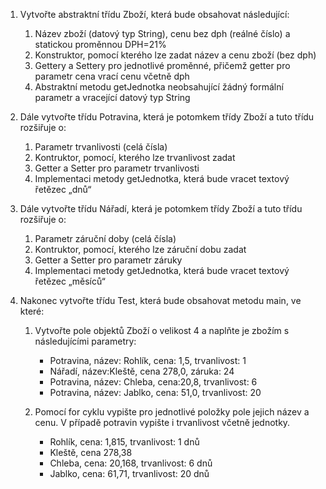 1. Vytvořte abstraktní třídu Zboží, která bude obsahovat následující:

   1. Název zboží (datový typ String), cenu bez dph (reálné číslo) a statickou proměnnou DPH=21%
   2. Konstruktor, pomocí kterého lze zadat název a cenu zboží (bez dph)
   3. Gettery a Settery pro jednotlivé proměnné, přičemž getter pro parametr cena vrací cenu včetně dph
   4. Abstraktní metodu getJednotka neobsahující žádný formální parametr a vracející datový typ String

2. Dále vytvořte třídu Potravina, která je potomkem třídy Zboží a tuto třídu rozšiřuje o:

    1. Parametr trvanlivosti (celá čísla)
    2. Kontruktor, pomocí, kterého lze trvanlivost zadat
    3. Getter a Setter pro parametr trvanlivosti
    4. Implementaci metody getJednotka, která bude vracet textový řetězec „dnů“

3. Dále vytvořte třídu Nářadí, která je potomkem třídy Zboží a tuto třídu rozšiřuje o:

    1. Parametr záruční doby (celá čísla)
    2. Kontruktor, pomocí, kterého lze záruční dobu zadat
    3. Getter a Setter pro parametr záruky
    4. Implementaci metody getJednotka, která bude vracet textový řetězec „měsíců“

4. Nakonec vytvořte třídu Test, která bude obsahovat metodu main, ve které:

    1. Vytvořte pole objektů Zboží o velikost 4 a naplňte je zbožím s následujícími parametry:
        - Potravina, název: Rohlík, cena: 1,5, trvanlivost: 1
        - Nářadí, název:Kleště, cena 278,0, záruka: 24
        - Potravina, název: Chleba, cena:20,8, trvanlivost: 6
        - Potravina, název: Jablko, cena: 51,0, trvanlivost: 20

    2. Pomocí for cyklu vypište pro jednotlivé položky pole jejich název a cenu. V případě potravin vypište i trvanlivost včetně jednotky.
        - Rohlík, cena: 1,815, trvanlivost: 1 dnů
        - Kleště, cena 278,38
        - Chleba, cena: 20,168, trvanlivost: 6 dnů
        - Jablko, cena: 61,71, trvanlivost: 20 dnů 
